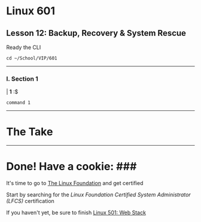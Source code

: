 # Linux 601
## Lesson 12: Backup, Recovery & System Rescue

Ready the CLI

```console
cd ~/School/VIP/601
```

___

### I. Section 1

| **1** :$

```console
command 1
```


___

# The Take


___

# Done! Have a cookie: ### #

It's time to go to [The Linux Foundation](https://training.linuxfoundation.org/) and get certified

Start by searching for the *Linux Foundation Certified System Administrator (LFCS)* certification

If you haven't yet, be sure to finish [Linux 501: Web Stack](https://github.com/inkVerb/VIP/blob/master/501/README.md)
